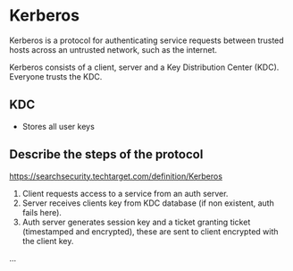 # Kerberos
Kerberos is a protocol for authenticating service requests between trusted hosts across an untrusted network, such as the internet.

Kerberos consists of a client, server and a Key Distribution Center (KDC). Everyone trusts the KDC.
## KDC
* Stores all user keys


## Describe the steps of the protocol

https://searchsecurity.techtarget.com/definition/Kerberos

1. Client requests access to a service from an auth server.
2. Server receives clients key from KDC database (if non existent, auth fails here).
3. Auth server generates session key and a ticket granting ticket (timestamped and encrypted), these are sent to client encrypted with the client key.

...
